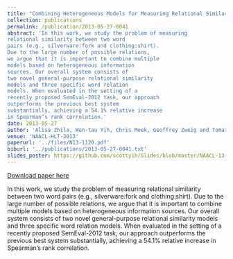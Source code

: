 ```yaml
---
title: "Combining Heterogeneous Models for Measuring Relational Similarity"
collection: publications
permalink: /publication/2013-05-27-0041
abstract: 'In this work, we study the problem of measuring
relational similarity between two word
pairs (e.g., silverware:fork and clothing:shirt).
Due to the large number of possible relations,
we argue that it is important to combine multiple
models based on heterogeneous information
sources. Our overall system consists of
two novel general-purpose relational similarity
models and three specific word relation
models. When evaluated in the setting of a
recently proposed SemEval-2012 task, our approach
outperforms the previous best system
substantially, achieving a 54.1% relative increase
in Spearman’s rank correlation.'
date: 2013-05-27
author: 'Alisa Zhila, Wen-tau Yih, Chris Meek, Geoffrey Zweig and Tomas Mikolov'
venue: 'NAACL-HLT-2013'
paperurl: '../files/N13-1120.pdf'
biburl: '../publications/2013-05-27-0041.txt'
slides_poster: https://github.com/scottyih/Slides/blob/master/NAACL-13-Relational%20Similarity-Deck.pptx
---
```


<a href='../files/N13-1120.pdf'>Download paper here</a>

In this work, we study the problem of measuring
relational similarity between two word
pairs (e.g., silverware:fork and clothing:shirt).
Due to the large number of possible relations,
we argue that it is important to combine multiple
models based on heterogeneous information
sources. Our overall system consists of
two novel general-purpose relational similarity
models and three specific word relation
models. When evaluated in the setting of a
recently proposed SemEval-2012 task, our approach
outperforms the previous best system
substantially, achieving a 54.1% relative increase
in Spearman’s rank correlation.
